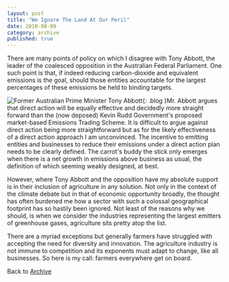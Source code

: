 ```yaml
---
layout: post
title: "We Ignore The Land At Our Peril"
date: 2010-08-09
category: archive
published: true
---
```

There are many points of policy on which I disagree with Tony Abbott, the leader of the coalesced opposition in the Australian Federal Parliament.  One such point is that, if indeed reducing carbon-dioxide and equivalent emissions is the goal, should those entities accountable for the largest percentages of these emissions be held to binding targets.

![Former Australian Prime Minister Tony Abbott]({{site.url}}/resources/blog-images/2010-08-09-tony_abbott.jpg){: .blog }Mr. Abbott argues that direct action will be equally effective and decidedly more straight forward than the (now deposed) Kevin Rudd Government's proposed market-based Emissions Trading Scheme.  It is difficult to argue against direct action being more straightforward but as for the likely effectiveness of a direct action approach I am unconvinced.  The incentive to emitting entities and businesses to reduce their emissions under a direct action plan needs to be clearly defined.  The carrot's buddy the stick only emerges when there is a net growth in emissions above business as usual, the definition of which seeming weakly designed, at best.

However, where Tony Abbott and the opposition have my absolute support is in their inclusion of agriculture in any solution.  Not only in the context of the climate debate but in that of economic opportunity broadly, the thought has often burdened me how a sector with such a colossal geographical footprint has so hastily been ignored.  Not least of the reasons why we should, is when we consider the industries representing the largest emitters of greenhouse gases, agriculture sits pretty atop the list.

There are a myriad exceptions but generally farmers have struggled with accepting the need for diversity and innovation.  The agriculture industry is not immune to competition and its exponents must adapt to change, like all businesses.  So here is my call: farmers everywhere get on board.  

Back to [Archive]({{site.url}}/blog/archive.html)
